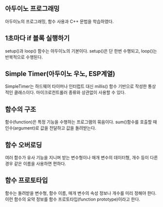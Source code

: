## 아두이노 프로그래밍
아두이노의 프로그래밍, 함수 사용과 C++ 문법을 학습하였다.

## 1초마다 if 블록 실행하기
setup()과 loop() 함수는 아두이노의 기본이다. setup()은 단 한번 수행되고, loop()는 반복적으로 수행된다.

## Simple Timer(아두이노 우노, ESP계열)
SimpleTimer는 하드웨어 타이머나 인터럽트 대신 millis() 함수 기반으로 작성한 통상적인 클래스이다. 마이크로컨트롤러 종류와 상관없이 사용할 수 있다.

## 함수의 구조
함수(function)은 특정 기능을 수행하는 프로그램의 묶음이다.
sum()함수를 호출할 때 인수(argument)로 값을 전달하고 값을 돌려받는다.

## 함수 오버로딩
여러 함수가 유사 기능을 지니며 받는 변수형이나 매개 변수의 데이터형, 개수 등이 다른 경우 같은 이름을 사용하면 편하다.

## 함수 프로토타입
함수는 돌려받을 변수형, 함수 이름, 매개 변수의 속성 정보나 개수를 미리 정해야 한다. 이런 함수의 요약 정보를 함수 프로토타입(function prototype)이라고 한다.
